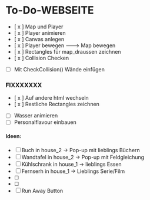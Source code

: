 # To-Do-WEBSEITE

- [ x ] Map und Player 
- [ x ] Player animieren
- [ x ] Canvas anlegen
- [ x ] Player bewegen ---> Map bewegen
- [ x ] Rectangles für map_draussen zeichnen
- [ x ] Collision Checken
- [ ] Mit CheckCollision() Wände einfügen
### FIXXXXXXX
- [ x ] Auf andere html wechseln
- [ x ] Restliche Rectangles zeichnen
- [ ] Wasser animieren
- [ ] Personalflavour einbauen
#### Ideen:
- [ ] Buch in house_2 -> Pop-up mit lieblings Büchern
- [ ] Wandtafel in house_2 -> Pop-up mit Feldgleichung 
- [ ] Kühlschrank in house_1 -> lieblings Essen
- [ ] Fernserh in house_1 -> Lieblings Serie/Film
- [ ] 
- [ ] 
- [ ] Run Away Button
